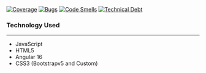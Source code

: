 [![Coverage](https://sonarcloud.io/api/project_badges/measure?project=Caromin_ResumeTemplatev2&metric=coverage)](https://sonarcloud.io/summary/new_code?id=Caromin_ResumeTemplatev2)
[![Bugs](https://sonarcloud.io/api/project_badges/measure?project=Caromin_ResumeTemplatev2&metric=bugs)](https://sonarcloud.io/summary/new_code?id=Caromin_ResumeTemplatev2)
[![Code Smells](https://sonarcloud.io/api/project_badges/measure?project=Caromin_ResumeTemplatev2&metric=code_smells)](https://sonarcloud.io/summary/new_code?id=Caromin_ResumeTemplatev2)
[![Technical Debt](https://sonarcloud.io/api/project_badges/measure?project=Caromin_ResumeTemplatev2&metric=sqale_index)](https://sonarcloud.io/summary/new_code?id=Caromin_ResumeTemplatev2)

### Technology Used
---
- JavaScript
- HTML5
- Angular 16
- CSS3 (Bootstrapv5 and Custom)